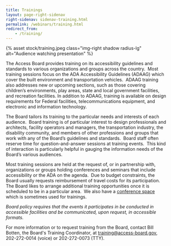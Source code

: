 ```yaml
---
title: Trainings
layout: page-right-sidenav
right-sidenav: sidenav-training.html
permalink: /webinars/training.html
redirect_from: 
    - /training/
---
```


{% asset stock/training.jpeg class="img-right shadow radius-lg" alt="Audience watching presentation" %}

The Access Board provides training on its accessibility guidelines and standards to various organizations and groups across the country.&nbsp;
Most training sessions focus on the ADA Accessibility Guidelines (ADAAG) which cover the built environment and transportation vehicles.&nbsp; ADAAG training also addresses new or upcoming sections, such as those covering children’s environments, play areas, state and local government facilities, and recreation facilities. In addition to ADAAG, training is available on design requirements for Federal facilities, telecommunications equipment, and electronic and information technology.

The Board tailors its training to the particular needs and interests of each audience.&nbsp;
Board training is of particular interest to design professionals and architects, facility operators and managers, the transportation industry, the disability community, and members of other professions and groups that work with any of the Board’s guidelines and standards.&nbsp;
Board staff often reserve time for question-and-answer sessions at training events.&nbsp;
This kind of interaction is particularly helpful in gauging the information needs of the Board’s various audiences.

Most training sessions are held at the request of, or in partnership with, organizations or groups holding conferences and seminars that include accessibility or the ADA on the agenda.&nbsp;
Due to budget constraints, the Board usually requests reimbursement of travel costs for its participation.&nbsp;
The Board likes to arrange additional training opportunities once it is scheduled to be in a particular area.&nbsp;
We also have a [conference space](/about/venue.html) which is sometimes used for trainings.

*Board policy requires that the events it participates in be conducted in accessible facilities and be communicated, upon request, in accessible formats.*

For more information or to request training from the Board, contact Bill Botten, the Board's Training Coordinator, at [training@access-board.gov](mailto:training@access-board.gov), 202-272-0014 (voice) or 202-272-0073 (TTY).
